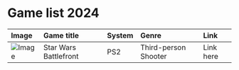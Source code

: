 # Game list 2024

| Image | Game title | System | Genre | Link |
| :----- | :----- | :----- | :----- | :----- |
| ![Image](poke-stuff/img/petalburg-challenge.jpg) | Star Wars Battlefront | PS2 | Third-person Shooter | Link here | 
